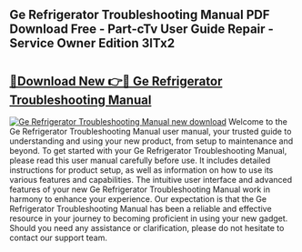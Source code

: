 ## Ge Refrigerator Troubleshooting Manual PDF Download Free - Part-cTv User Guide Repair - Service Owner Edition 3lTx2

# <h2><a href="http://bc35527.oget.top/?id=Ge+Refrigerator+Troubleshooting+Manual">🔗Download New 👉🔴 Ge Refrigerator Troubleshooting Manual</a></h2>

[![Ge Refrigerator Troubleshooting Manual new download](https://i.imgur.com/5g1atiW.png)](http://bc35527.oget.top/?id=Ge+Refrigerator+Troubleshooting+Manual)
Welcome to the Ge Refrigerator Troubleshooting Manual user manual, your trusted guide to understanding and using your new product, from setup to maintenance and beyond. To get started with your Ge Refrigerator Troubleshooting Manual, please read this user manual carefully before use. It includes detailed instructions for product setup, as well as information on how to use its various features and capabilities. The intuitive user interface and advanced features of your new Ge Refrigerator Troubleshooting Manual work in harmony to enhance your experience. Our expectation is that the Ge Refrigerator Troubleshooting Manual has been a reliable and effective resource in your journey to becoming proficient in using your new gadget. Should you need any assistance or clarification, please do not hesitate to contact our support team.
